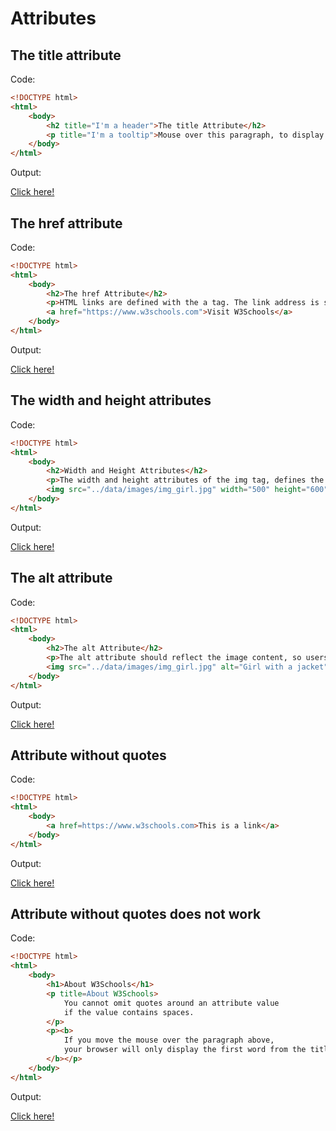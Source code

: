 # Attributes

## The title attribute

Code:

```html
<!DOCTYPE html>
<html>
    <body>
        <h2 title="I'm a header">The title Attribute</h2>
        <p title="I'm a tooltip">Mouse over this paragraph, to display the title attribute as a tooltip.</p>
    </body>
</html>
```

Output:

[Click here!](./Attributes/Example_1.html)

## The href attribute

Code:

```html
<!DOCTYPE html>
<html>
    <body>
        <h2>The href Attribute</h2>
        <p>HTML links are defined with the a tag. The link address is specified in the href attribute:</p>
        <a href="https://www.w3schools.com">Visit W3Schools</a>
    </body>
</html>
```

Output:

[Click here!](./Attributes/Example_2.html)

## The width and height attributes

Code:

```html
<!DOCTYPE html>
<html>
    <body>
        <h2>Width and Height Attributes</h2>
        <p>The width and height attributes of the img tag, defines the width and height of the image:</p>
        <img src="../data/images/img_girl.jpg" width="500" height="600">
    </body>
</html>
```

Output:

[Click here!](./Attributes/Example_3.html)

## The alt attribute

Code:

```html
<!DOCTYPE html>
<html>
    <body>
        <h2>The alt Attribute</h2>
        <p>The alt attribute should reflect the image content, so users who cannot see the image get an understanding of what the image contains:</p>
        <img src="../data/images/img_girl.jpg" alt="Girl with a jacket" width="500" height="600">
    </body>
</html>
```

Output:

[Click here!](./Attributes/Example_4.html)

## Attribute without quotes

Code:

```html
<!DOCTYPE html>
<html>
    <body>
        <a href=https://www.w3schools.com>This is a link</a>
    </body>
</html>
```

Output:

[Click here!](./Attributes/Example_5.html)

## Attribute without quotes does not work

Code:

```html
<!DOCTYPE html>
<html>
    <body>
        <h1>About W3Schools</h1>
        <p title=About W3Schools>
            You cannot omit quotes around an attribute value 
            if the value contains spaces.
        </p>
        <p><b>
            If you move the mouse over the paragraph above,
            your browser will only display the first word from the title.
        </b></p>
    </body>
</html>
```

Output:

[Click here!](./Attributes/Example_6.html)